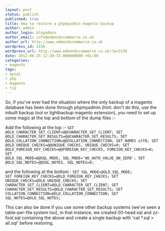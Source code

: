 ```yaml
---
layout: post
status: publish
published: true
title: How to restore a phpmyadmin magento backup
author: admin
author_login: blogadmin
author_email: info@edmondscommerce.co.uk
author_url: http://www.edmondscommerce.co.uk
wordpress_id: 3156
wordpress_url: http://www.edmondscommerce.co.uk/?p=3156
date: 2012-06-25 12:20:33.000000000 +01:00
categories:
- magento
tags:
- mysql
- php
- magento
- tip
---
```

So, if you've ever had the situation where the only backup of a magento database has been done through phpmyadmin (hint: don't do this, use the inbuilt backup tool or lightbackup magento extension), you need to set up some magic at the top and bottom of the dump files :-

Add the following at the top :-
<code>SET @OLD_CHARACTER_SET_CLIENT=@@CHARACTER_SET_CLIENT;
SET @OLD_CHARACTER_SET_RESULTS=@@CHARACTER_SET_RESULTS;
SET @OLD_COLLATION_CONNECTION=@@COLLATION_CONNECTION;
SET NAMES utf8;
SET @OLD_UNIQUE_CHECKS=@@UNIQUE_CHECKS, UNIQUE_CHECKS=0;
SET @OLD_FOREIGN_KEY_CHECKS=@@FOREIGN_KEY_CHECKS, FOREIGN_KEY_CHECKS=0;
SET @OLD_SQL_MODE=@@SQL_MODE, SQL_MODE='NO_AUTO_VALUE_ON_ZERO';
SET @OLD_SQL_NOTES=@@SQL_NOTES, SQL_NOTES=0;</code>

and the following at the bottom :
<code>SET SQL_MODE=@OLD_SQL_MODE;
SET FOREIGN_KEY_CHECKS=@OLD_FOREIGN_KEY_CHECKS;
SET UNIQUE_CHECKS=@OLD_UNIQUE_CHECKS;
SET CHARACTER_SET_CLIENT=@OLD_CHARACTER_SET_CLIENT;
SET CHARACTER_SET_RESULTS=@OLD_CHARACTER_SET_RESULTS;
SET COLLATION_CONNECTION=@OLD_COLLATION_CONNECTION;
SET SQL_NOTES=@OLD_SQL_NOTES;</code>

This can also be done if you use some other backup systems (we've seen a table-per-file system too), in that instance, we created 00-head.sql and zz-foot.sql containing the above and create a single backup with 'cat *.sql > all.sql' before restoring.
